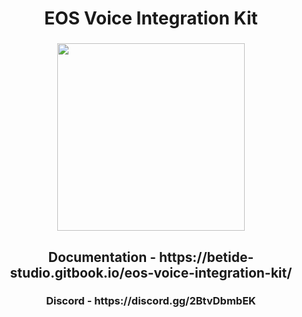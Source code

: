 <h1 align="center">EOS Voice Integration Kit</h1>

###

<div align="center">
  <img height="300" src="https://media.discordapp.net/attachments/1087660336846487592/1100513347205599342/1.png?width=1662&height=935"  />
</div>

###

<h2 align="center"> Documentation - https://betide-studio.gitbook.io/eos-voice-integration-kit/ </h2>
<h3 align="center"> Discord - https://discord.gg/2BtvDbmbEK </h3>
